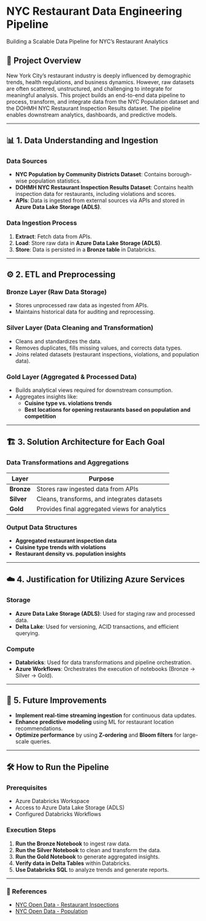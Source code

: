 # NYC Restaurant Data Engineering Pipeline
Building a Scalable Data Pipeline for  NYC’s Restaurant Analytics

## 📌 Project Overview
New York City’s restaurant industry is deeply influenced by demographic trends, health regulations, and business dynamics. However, raw datasets are often scattered, unstructured, and challenging to integrate for meaningful analysis. This project builds an end-to-end data pipeline to process, transform, and integrate data from the NYC Population dataset and the DOHMH NYC Restaurant Inspection Results dataset. The pipeline enables downstream analytics, dashboards, and predictive models.

---
## 📊 1. Data Understanding and Ingestion

### **Data Sources**
- **NYC Population by Community Districts Dataset**: Contains borough-wise population statistics.
- **DOHMH NYC Restaurant Inspection Results Dataset**: Contains health inspection data for restaurants, including violations and scores.
- **APIs**: Data is ingested from external sources via APIs and stored in **Azure Data Lake Storage (ADLS)**.

### **Data Ingestion Process**
1. **Extract**: Fetch data from APIs.
2. **Load**: Store raw data in **Azure Data Lake Storage (ADLS)**.
3. **Store**: Data is persisted in a **Bronze table** in Databricks.

---
## ⚙️ 2. ETL and Preprocessing

### **Bronze Layer (Raw Data Storage)**
- Stores unprocessed raw data as ingested from APIs.
- Maintains historical data for auditing and reprocessing.

### **Silver Layer (Data Cleaning and Transformation)**
- Cleans and standardizes the data.
- Removes duplicates, fills missing values, and corrects data types.
- Joins related datasets (restaurant inspections, violations, and population data).

### **Gold Layer (Aggregated & Processed Data)**
- Builds analytical views required for downstream consumption.
- Aggregates insights like:
  - **Cuisine type vs. violations trends**
  - **Best locations for opening restaurants based on population and competition**

---
## 🏗️ 3. Solution Architecture for Each Goal

### **Data Transformations and Aggregations**
| Layer  | Purpose |
|--------|---------|
| **Bronze** | Stores raw ingested data from APIs |
| **Silver** | Cleans, transforms, and integrates datasets |
| **Gold** | Provides final aggregated views for analytics |

### **Output Data Structures**
- **Aggregated restaurant inspection data**
- **Cuisine type trends with violations**
- **Restaurant density vs. population insights**

---
## ☁️ 4. Justification for Utilizing Azure Services

### **Storage**
- **Azure Data Lake Storage (ADLS)**: Used for staging raw and processed data.
- **Delta Lake**: Used for versioning, ACID transactions, and efficient querying.

### **Compute**
- **Databricks**: Used for data transformations and pipeline orchestration.
- **Azure Workflows**: Orchestrates the execution of notebooks (Bronze → Silver → Gold).

---
## 🚀 5. Future Improvements
- **Implement real-time streaming ingestion** for continuous data updates.
- **Enhance predictive modeling** using ML for restaurant location recommendations.
- **Optimize performance** by using **Z-ordering** and **Bloom filters** for large-scale queries.

---
## 🛠️ How to Run the Pipeline
### **Prerequisites**
- Azure Databricks Workspace
- Access to Azure Data Lake Storage (ADLS)
- Configured Databricks Workflows

### **Execution Steps**
1. **Run the Bronze Notebook** to ingest raw data.
2. **Run the Silver Notebook** to clean and transform the data.
3. **Run the Gold Notebook** to generate aggregated insights.
4. **Verify data in Delta Tables** within Databricks.
5. **Use Databricks SQL** to analyze trends and generate reports.

---
### 🔗 References
- [NYC Open Data - Restaurant Inspections](https://data.cityofnewyork.us/Health/DOHMH-New-York-City-Restaurant-Inspection-Results/43nn-pn8j)
- [NYC Open Data - Population](https://data.cityofnewyork.us/City-Government/Population-By-Borough-Community-District/xyye-rtrs)
